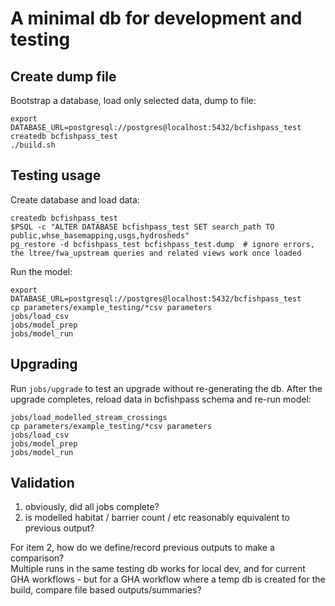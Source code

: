 # A minimal db for development and testing

## Create dump file

Bootstrap a database, load only selected data, dump to file:

    export DATABASE_URL=postgresql://postgres@localhost:5432/bcfishpass_test
    createdb bcfishpass_test
    ./build.sh


## Testing usage

Create database and load data:

    createdb bcfishpass_test
    $PSQL -c "ALTER DATABASE bcfishpass_test SET search_path TO public,whse_basemapping,usgs,hydrosheds"
    pg_restore -d bcfishpass_test bcfishpass_test.dump  # ignore errors, the ltree/fwa_upstream queries and related views work once loaded

Run the model:

    export DATABASE_URL=postgresql://postgres@localhost:5432/bcfishpass_test
    cp parameters/example_testing/*csv parameters
    jobs/load_csv
	jobs/model_prep
	jobs/model_run

## Upgrading

Run `jobs/upgrade` to test an upgrade without re-generating the db.
After the upgrade completes, reload data in bcfishpass schema and re-run model:

    jobs/load_modelled_stream_crossings
    cp parameters/example_testing/*csv parameters
    jobs/load_csv
    jobs/model_prep
    jobs/model_run




## Validation

1. obviously, did all jobs complete?
2. is modelled habitat / barrier count / etc reasonably equivalent to previous output?
    
For item 2, how do we define/record previous outputs to make a comparison?  
Multiple runs in the same testing db works for local dev, and for current GHA workflows - but for a GHA workflow where a temp db is created for the build, compare file based outputs/summaries?